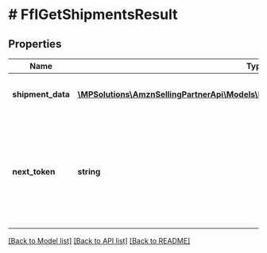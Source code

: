 # # FfIGetShipmentsResult

## Properties

Name | Type | Description | Notes
------------ | ------------- | ------------- | -------------
**shipment_data** | [**\MPSolutions\AmznSellingPartnerApi\Models\FulfillmentInbound\FfIInboundShipmentInfo[]**](FfIInboundShipmentInfo.md) | A list of inbound shipment information. | [optional]
**next_token** | **string** | When present and not empty, pass this string token in the next request to return the next response page. | [optional]

[[Back to Model list]](../../README.md#models) [[Back to API list]](../../README.md#endpoints) [[Back to README]](../../README.md)
